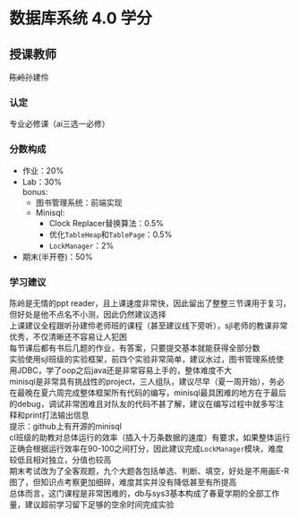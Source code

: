# 数据库系统  4.0 学分
## 授课教师
~~陈岭~~孙建伶

### 认定
专业必修课（ai三选一必修）

### 分数构成

- 作业：20%  
- Lab：30%  
bonus:  
    - 图书管理系统：前端实现  
    - Minisql:  
      - Clock Replacer替换算法：0.5%
      - 优化`TableHeap`和`TablePage`：0.5%  
      - `LockManager`：2%  
- 期末(半开卷)：50%  
  
### 学习建议
陈岭是无情的ppt reader，且上课速度非常快，因此留出了整整三节课用于复习，但好处是他不点名不小测，因此仍然建议选择  
上课建议全程跟听孙建伶老师班的课程（甚至建议线下旁听），sjl老师的教课非常优秀，不仅清晰还不容易让人犯困  
每节课后都有书后几题的作业，有答案，只要提交基本就能获得全部分数  
实验使用sjl班级的实验框架，前四个实验非常简单，建议水过，图书管理系统使用JDBC，学了oop之后java还是非常容易上手的，整体难度不大  
minisql是非常具有挑战性的project，三人组队，建议尽早（夏一周开始），务必在最晚在夏六周完成整体框架所有代码的编写，minisql最具困难的地方在于最后的debug，调试非常困难且对队友的代码不甚了解，建议在编写过程中就多写注释和print打法输出信息  
提示：github上有开源的minisql  
cl班级的助教对总体运行的效率（插入十万条数据的速度）有要求，如果整体运行正确会根据运行效率在90-100之间打分，因此建议完成`LockManager`模块，难度较低且相对独立，分值也较高  
期末考试改为了全客观题，九个大题各包括单选、判断、填空，好处是不用画E-R图了，但知识点考察更加细碎，难度其实并没有降低甚至有所提高  
总体而言，这门课程是非常困难的，db与sys3基本构成了春夏学期的全部工作量，建议超前学习留下足够的空余时间完成实验  

